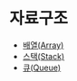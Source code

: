 # 자료구조

* [배열(Array)](https://velog.io/@kang9366/자료구조-배열Array)
* [스택(Stack)](https://velog.io/@kang9366/자료구조-스택Stack)
* [큐(Queue)](https://velog.io/@kang9366/자료구조-큐Queue)
